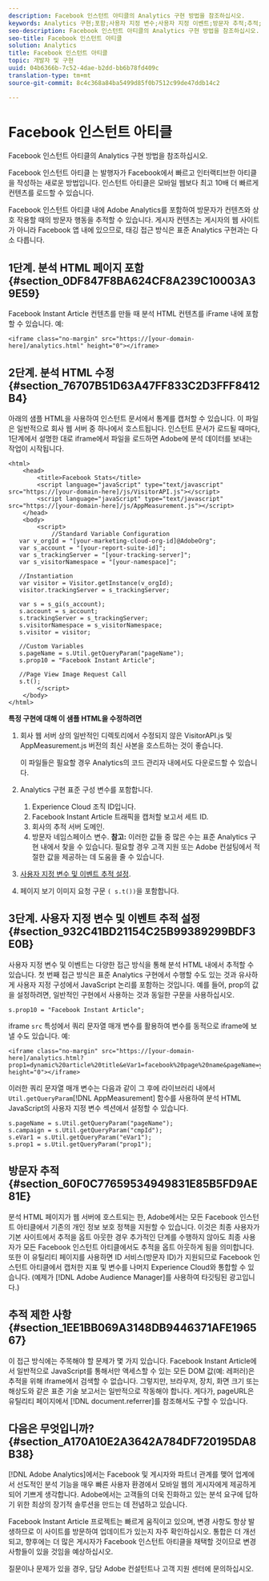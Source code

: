 ```yaml
---
description: Facebook 인스턴트 아티클의 Analytics 구현 방법을 참조하십시오.
keywords: Analytics 구현;포함;사용자 지정 변수;사용자 지정 이벤트;방문자 추적;추적;제한 사항
seo-description: Facebook 인스턴트 아티클의 Analytics 구현 방법을 참조하십시오.
seo-title: Facebook 인스턴트 아티클
solution: Analytics
title: Facebook 인스턴트 아티클
topic: 개발자 및 구현
uuid: 04b6366b-7c52-4dae-b2dd-bb6b78fd409c
translation-type: tm+mt
source-git-commit: 8c4c368a84ba5499d85f0b7512c99de47ddb14c2

---
```



# Facebook 인스턴트 아티클

Facebook 인스턴트 아티클의 Analytics 구현 방법을 참조하십시오.

Facebook 인스턴트 아티클 는 발행자가 Facebook에서 빠르고 인터랙티브한 아티클을 작성하는 새로운 방법입니다. 인스턴트 아티클은 모바일 웹보다 최고 10배 더 빠르게 컨텐츠를 로드할 수 있습니다.

Facebook 인스턴트 아티클 내에 Adobe Analytics를 포함하여 방문자가 컨텐츠와 상호 작용할 때의 방문자 행동을 추적할 수 있습니다. 게시자 컨텐츠는 게시자의 웹 사이트가 아니라 Facebook 앱 내에 있으므로, 태깅 접근 방식은 표준 Analytics 구현과는 다소 다릅니다.

## 1단계. 분석 HTML 페이지 포함 {#section_0DF847F8BA624CF8A239C10003A39E59}

Facebook Instant Article 컨텐츠를 만들 때 분석 HTML 컨텐츠를 iFrame 내에 포함할 수 있습니다. 예:

```
<iframe class="no-margin" src="https://[your-domain-here]/analytics.html" height="0"></iframe>
```

## 2단계. 분석 HTML 수정 {#section_76707B51D63A47FF833C2D3FFF8412B4}

아래의 샘플 HTML을 사용하여 인스턴트 문서에서 통계를 캡처할 수 있습니다. 이 파일은 일반적으로 회사 웹 서버 중 하나에서 호스트됩니다. 인스턴트 문서가 로드될 때마다, 1단계에서 설명한 대로 iframe에서 파일을 로드하면 Adobe에 분석 데이터를 보내는 작업이 시작됩니다.

```
<html> 
    <head> 
        <title>Facebook Stats</title> 
        <script language="javaScript" type="text/javascript" src="https://[your-domain-here]/js/VisitorAPI.js"></script> 
        <script language="javaScript" type="text/javascript" src="https://[your-domain-here]/js/AppMeasurement.js"></script> 
    </head> 
    <body> 
        <script> 
            //Standard Variable Configuration 
   var v_orgId = "[your-marketing-cloud-org-id]@AdobeOrg"; 
   var s_account = "[your-report-suite-id]"; 
   var s_trackingServer = "[your-tracking-server]"; 
   var s_visitorNamespace = "[your-namespace]"; 
     
   //Instantiation 
   var visitor = Visitor.getInstance(v_orgId); 
   visitor.trackingServer = s_trackingServer; 
     
   var s = s_gi(s_account); 
   s.account = s_account; 
   s.trackingServer = s_trackingServer; 
   s.visitorNamespace = s_visitorNamespace; 
   s.visitor = visitor; 
     
   //Custom Variables 
   s.pageName = s.Util.getQueryParam("pageName"); 
   s.prop10 = "Facebook Instant Article"; 
       
   //Page View Image Request Call 
   s.t(); 
        </script> 
    </body> 
</html> 
```

**특정 구현에 대해 이 샘플 HTML을 수정하려면**

1. 회사 웹 서버 상의 일반적인 디렉토리에서 수정되지 않은 VisitorAPI.js 및 AppMeasurement.js 버전의 최신 사본을 호스트하는 것이 좋습니다.

   이 파일들은 필요할 경우 Analytics의 코드 관리자 내에서도 다운로드할 수 있습니다.

1. Analytics 구현 표준 구성 변수를 포함합니다.

   1. Experience Cloud 조직 ID입니다.
   1. Facebook Instant Article 트래픽을 캡처할 보고서 세트 ID.
   1. 회사의 추적 서버 도메인.
   1. 방문자 네임스페이스 변수. **참고:** 이러한 값들 중 많은 수는 표준 Analytics 구현 내에서 찾을 수 있습니다. 필요할 경우 고객 지원 또는 Adobe 컨설팅에서 적절한 값을 제공하는 데 도움을 줄 수 있습니다.

1. [사용자 지정 변수 및 이벤트 추적 설정](/help/implement/js-implementation/analytics-facebook-instant-articles.md#section_932C41BD21154C25B99389299BDF3E0B).
1. 페이지 보기 이미지 요청 구문 `( s.t())`을 포함합니다.

## 3단계. 사용자 지정 변수 및 이벤트 추적 설정 {#section_932C41BD21154C25B99389299BDF3E0B}

사용자 지정 변수 및 이벤트는 다양한 접근 방식을 통해 분석 HTML 내에서 추적할 수 있습니다. 첫 번째 접근 방식은 표준 Analytics 구현에서 수행할 수도 있는 것과 유사하게 사용자 지정 구성에서 JavaScript 논리를 포함하는 것입니다. 예를 들어, prop의 값을 설정하려면, 일반적인 구현에서 사용하는 것과 동일한 구문을 사용하십시오.

```
s.prop10 = "Facebook Instant Article";
```

iframe `src` 특성에서 쿼리 문자열 매개 변수를 활용하여 변수를 동적으로 iframe에 보낼 수도 있습니다. 예:

```
<iframe class="no-margin" src="https://[your-domain-here]/analytics.html?prop1=dynamic%20article%20title&eVar1=facebook%20page%20name&pageName=your%20page%20name%20here&cmpId=your%20campaignID%20here" height="0"></iframe>
```

이러한 쿼리 문자열 매개 변수는 다음과 같이 그 후에 라이브러리 내에서 `Util.getQueryParam`[!DNL AppMeasurement] 함수를 사용하여 분석 HTML JavaScript의 사용자 지정 변수 섹션에서 설정할 수 있습니다.

```
s.pageName = s.Util.getQueryParam("pageName"); 
s.campaign = s.Util.getQueryParam("cmpId"); 
s.eVar1 = s.Util.getQueryParam("eVar1"); 
s.prop1 = s.Util.getQueryParam("prop1"); 
```

## 방문자 추적 {#section_60F0C77659534949831E85B5FD9AE81E}

분석 HTML 페이지가 웹 서버에 호스트되는 한, Adobe에서는 모든 Facebook 인스턴트 아티클에서 기존의 개인 정보 보호 정책을 지원할 수 있습니다. 이것은 최종 사용자가 기본 사이트에서 추적을 옵트 아웃한 경우 추가적인 단계를 수행하지 않아도 최종 사용자가 모든 Facebook 인스턴트 아티클에서도 추적을 옵트 아웃하게 됨을 의미합니다. 또한 이 유틸리티 페이지를 사용하면 ID 서비스(방문자 ID)가 지원되므로 Facebook 인스턴트 아티클에서 캡처한 지표 및 변수를 나머지 Experience Cloud와 통합할 수 있습니다. (예제가 [!DNL Adobe Audience Manager]를 사용하여 타깃팅된 광고입니다.)

## 추적 제한 사항 {#section_1EE1BB069A3148DB9446371AFE196567}

이 접근 방식에는 주목해야 할 문제가 몇 가지 있습니다. Facebook Instant Article에서 일반적으로 JavaScript를 통해서만 액세스할 수 있는 모든 DOM 값(예: 레퍼러)은 추적을 위해 iframe에서 검색할 수 없습니다. 그렇지만, 브라우저, 장치, 화면 크기 또는 해상도와 같은 표준 기술 보고서는 일반적으로 작동해야 합니다. 게다가, pageURL은 유틸리티 페이지에서 [!DNL document.referrer]를 참조해서도 구할 수 있습니다.

## 다음은 무엇입니까? {#section_A170A10E2A3642A784DF720195DA8B38}

[!DNL Adobe Analytics]에서는 Facebook 및 게시자와 파트너 관계를 맺어 업계에서 선도적인 분석 기능을 매우 빠른 사용자 환경에서 모바일 웹의 게시자에게 제공하게 되어 기쁘게 생각합니다. Adobe에서는 고객들의 더욱 진화하고 있는 분석 요구에 답하기 위한 최상의 장기적 솔루션을 만드는 데 전념하고 있습니다.

Facebook Instant Article 프로젝트는 빠르게 움직이고 있으며, 변경 사항도 항상 발생하므로 이 사이트를 방문하여 업데이트가 있는지 자주 확인하십시오. 통합은 더 개선되고, 향후에는 더 많은 게시자가 Facebook 인스턴트 아티클을 채택할 것이므로 변경 사항들이 있을 것임을 예상하십시오.

질문이나 문제가 있을 경우, 담당 Adobe 컨설턴트나 고객 지원 센터에 문의하십시오.
